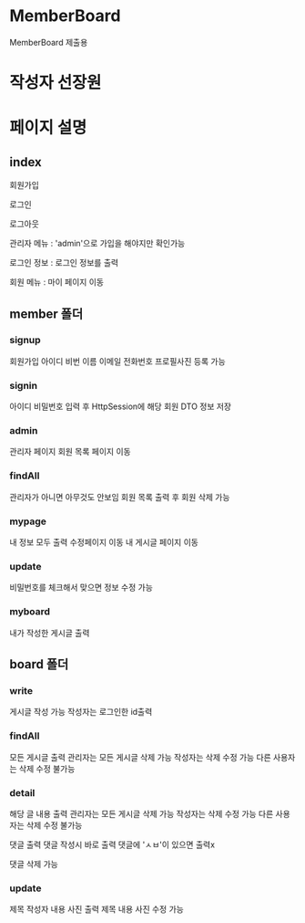 # MemberBoard
MemberBoard 제출용

# 작성자 선장원

# 페이지 설명

## index 

회원가입

로그인 

로그아웃

관리자 메뉴 : 'admin'으로 가입을 해야지만 확인가능

로그인 정보 : 로그인 정보를 출력

회원 메뉴 : 마이 페이지 이동

## member 폴더

### signup 
회원가입 아이디 비번 이름 이메일 전화번호 프로필사진 등록 가능

### signin
아이디 비밀번호 입력 후 HttpSession에 해당 회원 DTO 정보 저장

### admin
관리자 페이지
회원 목록 페이지 이동

### findAll
관리자가 아니면 아무것도 안보임
회원 목록 출력 후 회원 삭제 가능

### mypage
내 정보 모두 출력
수정페이지 이동
내 게시글 페이지 이동

### update
비밀번호를 체크해서 맞으면 정보 수정 가능

### myboard
내가 작성한 게시글 출력


## board 폴더

### write
게시글 작성 가능 작성자는 로그인한 id출력

### findAll
모든 게시글 출력
관리자는 모든 게시글 삭제 가능
작성자는 삭제 수정 가능
다른 사용자는 삭제 수정 불가능

### detail
해당 글 내용 출력
관리자는 모든 게시글 삭제 가능
작성자는 삭제 수정 가능
다른 사용자는 삭제 수정 불가능

댓글 출력
댓글 작성시 바로 출력
댓글에 'ㅅㅂ'이 있으면 출력x

댓글 삭제 가능

### update
제목 작성자 내용 사진 출력
제목 내용 사진 수정 가능

